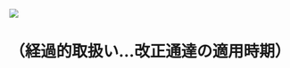 ![](https://www.nta.go.jp/tmp/97f022ba-bef9-4945-bfa6-f08a68f397d6/images/00b315800ad93f916b19ca6044b050e6f904a7e555072b99039f965a5b47dad5.jpg)

# （経過的取扱い…改正通達の適用時期）